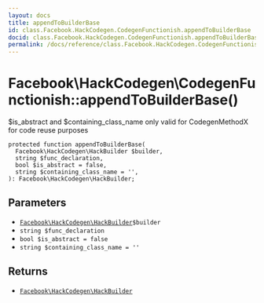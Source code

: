 ```yaml
---
layout: docs
title: appendToBuilderBase
id: class.Facebook.HackCodegen.CodegenFunctionish.appendToBuilderBase
docid: class.Facebook.HackCodegen.CodegenFunctionish.appendToBuilderBase
permalink: /docs/reference/class.Facebook.HackCodegen.CodegenFunctionish.appendToBuilderBase.md
---
```

# Facebook\\HackCodegen\\CodegenFunctionish::appendToBuilderBase()




$is_abstract and $containing_class_name
only valid for CodegenMethodX for code reuse purposes




``` Hack
protected function appendToBuilderBase(
  Facebook\HackCodegen\HackBuilder $builder,
  string $func_declaration,
  bool $is_abstract = false,
  string $containing_class_name = '',
): Facebook\HackCodegen\HackBuilder;
```




## Parameters




- [` Facebook\HackCodegen\HackBuilder `](<class.Facebook.HackCodegen.HackBuilder.md>)`` $builder ``
- ` string $func_declaration `
- ` bool $is_abstract = false `
- ` string $containing_class_name = '' `




## Returns




+ [` Facebook\HackCodegen\HackBuilder `](<class.Facebook.HackCodegen.HackBuilder.md>)